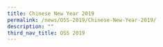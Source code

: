 ```yaml
---
title: Chinese New Year 2019
permalink: /news/OSS-2019/Chinese-New-Year-2019/
description: ""
third_nav_title: OSS 2019
---
```

